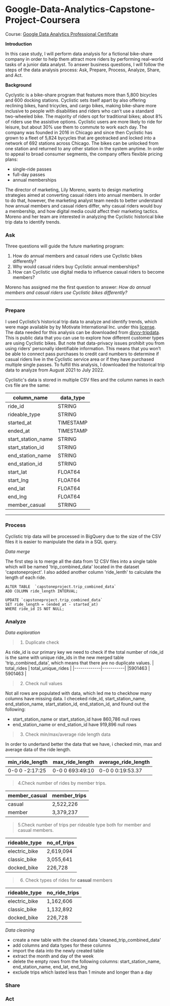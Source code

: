 # Google-Data-Analytics-Capstone-Project-Coursera

Course: [Google Data Analytics Professional Certifcate](https://www.coursera.org/professional-certificates/google-data-analytics)

**Introduction**

In this case study, I will perform data analysis for a fictional bike-share company in order to help them attract more riders by performing real-world tasks of a junior data analyst. To answer business questions, I will follow the steps of the data analysis process: Ask, Prepare, Process, Analyze, Share, and Act.

**Background**

Cyclystic is a bike-share program that features more than 5,800 bicycles and 600 docking stations. Cyclistic sets itself apart by also offering reclining bikes, hand tricycles, and cargo bikes, making bike-share more inclusive to people with disabilities and riders who can’t use a standard two-wheeled bike. The majority of riders opt for traditional bikes; about 8% of riders use the assistive options. Cyclistic users are more likely to ride for leisure, but about 30% use them to commute to work each day.
The company was founded in 2016 in Chicago and since then Cyclistic has grown to a fleet of 5,824 bycycles that are geotracked and locked into a network of 692 stations across Chicago. The bikes can be unlocked from one station and returned to any other station in the system anytime. In order to appeal to broad consumer segments, the company offers flexible pricing plans:

 - single-ride passes
 - full-day passes
 - annual memberships


The director of marketing, Lily Moreno, wants to design marketing strategies aimed at converting casual riders into annual members. In order to do that, however, the marketing analyst team needs to better understand how annual members and casual riders differ, why casual riders would buy a membership, and how digital media could affect their marketing tactics. Moreno and her team are interested in analyzing the Cyclistic historical bike trip data to identify trends.
### Ask

Three questions will guide the future marketing program:

1. How do annual members and casual riders use Cyclistic bikes differently?
2. Why would casual riders buy Cyclistic annual memberships?
3. How can Cyclistic use digital media to influence casual riders to become members?

Moreno has assigned me the first question to answer: _How do annual members and casual riders use Cyclistic bikes differently?_

***
### Prepare

I used Cyclistic’s historical trip data to analyze and identify trends, which were mage available by by Motivate International Inc. under this
[license](https://divvybikes.com/data-license-agreement). The data needed for this analysis can be downloaded from [divvy-tripdata](https://divvy-tripdata.s3.amazonaws.com/index.html). This is public data that you can use to explore how different customer types are using Cyclistic bikes. But note that data-privacy issues prohibit you from using riders’ personally identifiable information. This means that you won’t be able to connect pass purchases to credit card numbers to determine if casual riders live in the Cyclistic service area or if they have purchased multiple single passes.
To fulfill this analysis, I downloaded the historical trip data to analyze from August 2021 to July 2022.

Cyclistic's data is stored in multiple CSV files and the column names in each cvs file are the same:

| column_name	| data_type |
|-------------|-----------|
| ride_id	| STRING |
| rideable_type	| STRING |
| started_at	| TIMESTAMP |
| ended_at	| TIMESTAMP |
| start_station_name	| STRING |
| start_station_id	| STRING |
| end_station_name	| STRING |
| end_station_id	| STRING |
| start_lat	| FLOAT64 |
| start_lng	| FLOAT64 |
| end_lat	| FLOAT64 |
| end_lng	| FLOAT64 |
| member_casual |	STRING |
 
***
### Process

Cyclistic trip data will be processed in BigQuery due to the size of the CSV files it is easier to manipulate the data in a SQL query.

_Data merge_

The first step is to merge all the data from 12 CSV files into a single table which will be named 'trip_combined_data' located in the dataset 'capstoneproject'. I also added another column 'ride_lenth' to calculate the length of each ride.

```
ALTER TABLE  `capstoneproject.trip_combined_data`
ADD COLUMN ride_length INTERVAL;

UPDATE `capstoneproject.trip_combined_data`
SET ride_length = (ended_at - started_at) 
WHERE ride_id IS NOT NULL;
```

### Analyze
_Data exploration_
> 1. Duplicate check

As ride_id is our primary key we need to check if the total number of ride_id is the same with unique ride_ids in the new merged table 'trip_combined_data', which means that there are no duplicate values.
| total_rides	| total_unique_rides |
|-------------|-----------|
|5901463 | 5901463 |

>2. Check null values

Not all rows are populated with data, which led me to checkhow many columns have missing data. I checeked ride_id, start_station_name, end_station_name, start_station_id, end_station_id, and found out the following:
-  start_station_name or start_station_id have 860,786 null rows
-  end_station_name or end_station_id have 919,896 null rows

>3. Check min/max/average ride length data

In order to undertand better the data that we have, i checked min, max and average data of the ride length.

| min_ride_length	| max_ride_length | average_ride_length |
|-----------------|-----------------|---------------------|
| 0-0 0 -2:17:25 | 0-0 0 693:49:10 | 0-0 0 0:19:53.37|

>4.Check number of rides by member trips.

| member_casual | member_trips |
|---------------|--------------|
| casual | 2,522,226 |
| member | 3,379,237 |

>5.Check number of trips per rideable type both for member and casual members.

| rideable_type | no_of_trips |
|---------------|--------------|
| electric_bike | 2,619,094 |
| classic_bike | 3,055,641 |
| docked_bike | 226,728 |


>6. Check types of rides for **casual** members

| rideable_type | no_ride_trips |
|---------------|--------------|
| electric_bike | 1,162,606 |
| classic_bike | 1,132,892 |
| docked_bike | 226,728 |

_Data cleaning_
- create a new table with the cleaned data 'cleaned_trip_combined_data'
- add columns and data types for these columns
- import the data into the newly created table
- extract the month and day of the week
- delete the empty rows from the following columns: start_station_name, end_station_name, end_lat, end_lng
- exclude trips which lasted less than 1 minute and longer than a day

### Share




### Act
